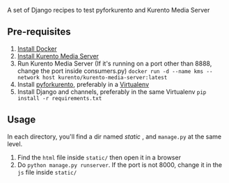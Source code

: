 A set of Django recipes to test pyforkurento and Kurento Media Server

## Pre-requisites
1. [Install Docker](https://docs.docker.com/engine/install/)
2. [Install Kurento Media Server](https://hub.docker.com/r/kurento/kurento-media-server)
3. Run Kurento Media Server (If it's running on a port other than 8888, change the port inside consumers.py)
```docker run -d --name kms --network host kurento/kurento-media-server:latest```
4. Install [pyforkurento](https://pyforkurento.readthedocs.io/en/latest/), preferably in a [Virtualenv](https://virtualenv.pypa.io/en/latest/installation.html)
5. Install Django and channels, preferably in the same Virtualenv
```pip install -r requirements.txt```

## Usage
In each directory, you'll find a dir named _static_ , and ```manage.py``` at the same level.
1. Find the ```html``` file inside ```static/``` then open it in a browser
2. Do ```python manage.py runserver```. If the port is not 8000, change it in the ```js``` file inside ```static/```